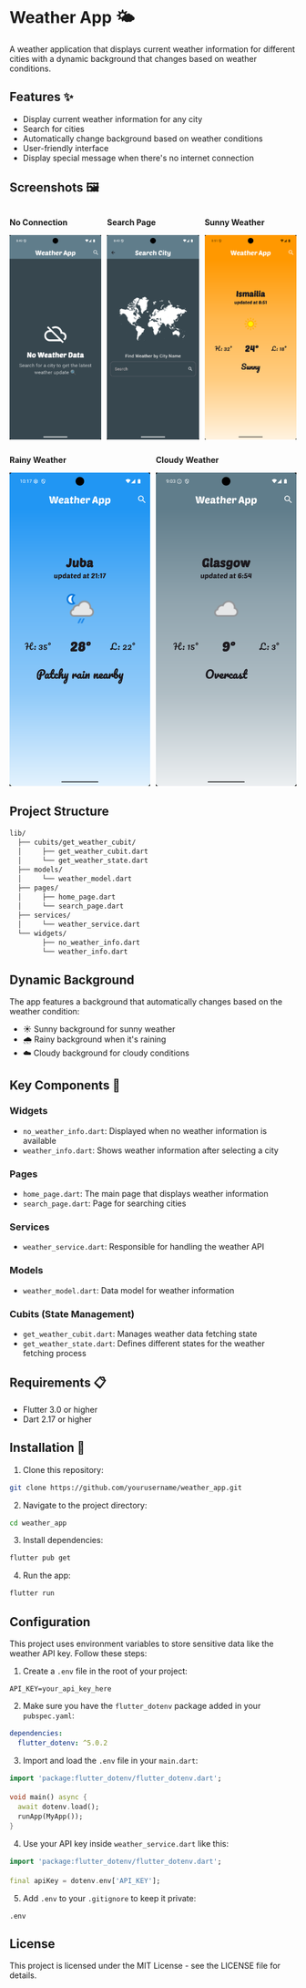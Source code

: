 # Weather App 🌤️

A weather application that displays current weather information for different cities with a dynamic background that changes based on weather conditions.

## Features ✨

- Display current weather information for any city
- Search for cities
- Automatically change background based on weather conditions
- User-friendly interface
- Display special message when there's no internet connection

## Screenshots 🖼️

<div style="display: flex; flex-wrap: wrap; gap: 10px; justify-content: space-between;">
    <div style="flex: 1; min-width: 150px;">
        <p><strong>No Connection</strong></p>
        <img src="assets/screenshots/Screenshot_1746596950.png" alt="No Connection" width="100%">
    </div>
    <div style="flex: 1; min-width: 150px;">
        <p><strong>Search Page</strong></p>
        <img src="assets/screenshots/Screenshot_1746596962.png" alt="Search Page" width="100%">
    </div>
    <div style="flex: 1; min-width: 150px;">
        <p><strong>Sunny Weather</strong></p>
        <img src="assets/screenshots/Screenshot_1746597094.png" alt="Sunny Weather" width="100%">
    </div>
    <div style="flex: 1; min-width: 150px;">
        <p><strong>Rainy Weather</strong></p>
        <img src="assets/screenshots/Screenshot_1746818290.png" alt="Rainy Weather" width="100%">
    </div>
    <div style="flex: 1; min-width: 150px;">
        <p><strong>Cloudy Weather</strong></p>
        <img src="assets/screenshots/Screenshot_1746597816.png" alt="Cloudy Weather" width="100%">
    </div>
</div>

## Project Structure

```
lib/
  ├── cubits/get_weather_cubit/
  │     ├── get_weather_cubit.dart
  │     └── get_weather_state.dart
  ├── models/
  │     └── weather_model.dart
  ├── pages/
  │     ├── home_page.dart
  │     └── search_page.dart
  ├── services/
  │     └── weather_service.dart
  └── widgets/
        ├── no_weather_info.dart
        └── weather_info.dart
```

## Dynamic Background

The app features a background that automatically changes based on the weather condition:
- ☀️ Sunny background for sunny weather
- 🌧️ Rainy background when it's raining
- ☁️ Cloudy background for cloudy conditions

## Key Components 🧩

### Widgets
- `no_weather_info.dart`: Displayed when no weather information is available
- `weather_info.dart`: Shows weather information after selecting a city

### Pages
- `home_page.dart`: The main page that displays weather information
- `search_page.dart`: Page for searching cities

### Services
- `weather_service.dart`: Responsible for handling the weather API

### Models
- `weather_model.dart`: Data model for weather information

### Cubits (State Management)
- `get_weather_cubit.dart`: Manages weather data fetching state
- `get_weather_state.dart`: Defines different states for the weather fetching process

## Requirements 📋

- Flutter 3.0 or higher
- Dart 2.17 or higher

## Installation 🚀

1. Clone this repository:
```bash
git clone https://github.com/yourusername/weather_app.git
```

2. Navigate to the project directory:
```bash
cd weather_app
```

3. Install dependencies:
```bash
flutter pub get
```

4. Run the app:
```bash
flutter run
```

## Configuration

This project uses environment variables to store sensitive data like the weather API key. Follow these steps:

1. Create a `.env` file in the root of your project:

```
API_KEY=your_api_key_here
```

2. Make sure you have the `flutter_dotenv` package added in your `pubspec.yaml`:

```yaml
dependencies:
  flutter_dotenv: ^5.0.2
```

3. Import and load the `.env` file in your `main.dart`:

```dart
import 'package:flutter_dotenv/flutter_dotenv.dart';

void main() async {
  await dotenv.load();
  runApp(MyApp());
}
```

4. Use your API key inside `weather_service.dart` like this:

```dart
import 'package:flutter_dotenv/flutter_dotenv.dart';

final apiKey = dotenv.env['API_KEY'];
```

5. Add `.env` to your `.gitignore` to keep it private:

```
.env
```

## License

This project is licensed under the MIT License - see the LICENSE file for details.

